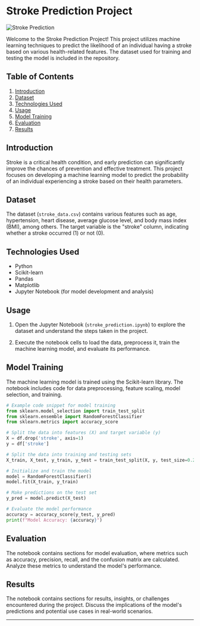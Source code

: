# Stroke Prediction Project

![Stroke Prediction](https://roboticsbiz.com/wp-content/uploads/2020/11/brain-696x478.jpg)

Welcome to the Stroke Prediction Project! This project utilizes machine learning techniques to predict the likelihood of an individual having a stroke based on various health-related features. The dataset used for training and testing the model is included in the repository.

## Table of Contents

1. [Introduction](#introduction)
2. [Dataset](#dataset)
3. [Technologies Used](#technologies-used)
4. [Usage](#usage)
5. [Model Training](#model-training)
6. [Evaluation](#evaluation)
7. [Results](#results)
## Introduction

Stroke is a critical health condition, and early prediction can significantly improve the chances of prevention and effective treatment. This project focuses on developing a machine learning model to predict the probability of an individual experiencing a stroke based on their health parameters.

## Dataset

The dataset (`stroke_data.csv`) contains various features such as age, hypertension, heart disease, average glucose level, and body mass index (BMI), among others. The target variable is the "stroke" column, indicating whether a stroke occurred (1) or not (0).

## Technologies Used

- Python
- Scikit-learn
- Pandas
- Matplotlib
- Jupyter Notebook (for model development and analysis)

## Usage

1. Open the Jupyter Notebook (`stroke_prediction.ipynb`) to explore the dataset and understand the steps taken in the project.

2. Execute the notebook cells to load the data, preprocess it, train the machine learning model, and evaluate its performance.

## Model Training

The machine learning model is trained using the Scikit-learn library. The notebook includes code for data preprocessing, feature scaling, model selection, and training.

```python
# Example code snippet for model training
from sklearn.model_selection import train_test_split
from sklearn.ensemble import RandomForestClassifier
from sklearn.metrics import accuracy_score

# Split the data into features (X) and target variable (y)
X = df.drop('stroke', axis=1)
y = df['stroke']

# Split the data into training and testing sets
X_train, X_test, y_train, y_test = train_test_split(X, y, test_size=0.2, random_state=42)

# Initialize and train the model
model = RandomForestClassifier()
model.fit(X_train, y_train)

# Make predictions on the test set
y_pred = model.predict(X_test)

# Evaluate the model performance
accuracy = accuracy_score(y_test, y_pred)
print(f"Model Accuracy: {accuracy}")
```

## Evaluation

The notebook contains sections for model evaluation, where metrics such as accuracy, precision, recall, and the confusion matrix are calculated. Analyze these metrics to understand the model's performance.

## Results

The notebook contains sections for results, insights, or challenges encountered during the project. Discuss the implications of the model's predictions and potential use cases in real-world scenarios.

---
